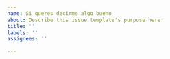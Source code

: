 ```yaml
---
name: Si queres decirme algo bueno
about: Describe this issue template's purpose here.
title: ''
labels: ''
assignees: ''

---
```



